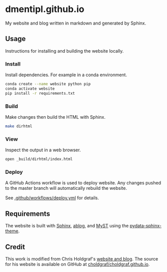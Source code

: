 dmentipl.github.io
==================

My website and blog written in markdown and generated by Sphinx.

Usage
-----

Instructions for installing and building the website locally.

### Install

Install dependencies. For example in a conda environment.

```bash
conda create --name website python pip
conda activate website
pip install -r requirements.txt
```

### Build

Make changes then build the HTML with Sphinx.

```bash
make dirhtml
```

### View

Inspect the output in a web browser.

```bash
open _build/dirhtml/index.html
```

### Deploy

A GitHub Actions workflow is used to deploy website. Any changes pushed to the master branch will automatically rebuild the website.

See [.github/workflows/deploy.yml](.github/workflows/deploy.yml) for details.

Requirements
------------

The website is built with [Sphinx](https://www.sphinx-doc.org/), [ablog](https://ablog.readthedocs.io/), and [MyST](https://myst-nb.readthedocs.io/) using the [pydata-sphinx-theme](https://pydata-sphinx-theme.readthedocs.io/).

Credit
------

This work is modified from Chris Holdgraf's [website and blog](https://predictablynoisy.com/). The source for his website is available on GitHub at [choldgraf/choldgraf.github.io](https://github.com/choldgraf/choldgraf.github.io).
